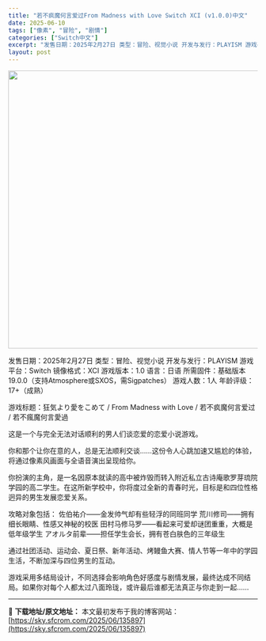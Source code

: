 ```yaml
---
title: "若不疯魔何言爱过From Madness with Love Switch XCI (v1.0.0)中文"
date: 2025-06-10
tags: ["像素", "冒险", "剧情"]
categories: ["Switch中文"]
excerpt: "发售日期：2025年2月27日 类型：冒险、视觉小说 开发与发行：PLAYISM 游戏平台：Switch 镜像格式：XCI 游戏版本：1.0 语言：日语 所需固件：基础版本19.0.0（支持Atmosphere或SXOS，需Sigpatches） 游戏人数：1人 年龄评级：17+（成熟） 游戏标题：&hellip;"
layout: post
---
```


<img class="aligncenter size-full wp-image-134715" src="https://sky.sfcrom.com/wp-content/uploads/2025/06/2025060103312789.webp" alt="" width="800" height="562" />

发售日期：2025年2月27日
类型：冒险、视觉小说
开发与发行：PLAYISM
游戏平台：Switch
镜像格式：XCI
游戏版本：1.0
语言：日语
所需固件：基础版本19.0.0（支持Atmosphere或SXOS，需Sigpatches）
游戏人数：1人
年龄评级：17+（成熟）

游戏标题：狂気より愛をこめて / From Madness with Love / 若不疯魔何言爱过 / 若不瘋魔何言愛過

这是一个与完全无法对话顺利的男人们谈恋爱的恋爱小说游戏。

你和那个让你在意的人，总是无法顺利交谈……这份令人心跳加速又尴尬的体验，将通过像素风画面与全语音演出呈现给你。

你扮演的主角，是一名因原本就读的高中被炸毁而转入附近私立古诗庵歌罗芽琉院学园的高二学生。在这所新学校中，你将度过全新的青春时光，目标是和四位性格迥异的男生发展恋爱关系。

攻略对象包括：
佐伯祐介——金发帅气却有些轻浮的同班同学
荒川修司——拥有细长眼睛、性感又神秘的校医
田村马修马罗——看起来可爱却谜团重重，大概是低年级学生
アオルタ前辈——担任学生会长，拥有苍白肤色的三年级生

通过社团活动、运动会、夏日祭、新年活动、烤鳗鱼大赛、情人节等一年中的学园生活，不断加深与四位男生的互动。

游戏采用多结局设计，不同选择会影响角色好感度与剧情发展，最终达成不同结局。如果你对每个人都太过八面玲珑，或许最后谁都无法真正与你走到一起……

---
📖 **下载地址/原文地址：** 本文最初发布于我的博客网站：[https://sky.sfcrom.com/2025/06/135897](https://sky.sfcrom.com/2025/06/135897)
